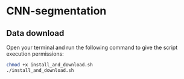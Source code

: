 # CNN-segmentation

## Data download
Open your terminal and run the following command to give the script execution permissions:
```bash
chmod +x install_and_download.sh
./install_and_download.sh

